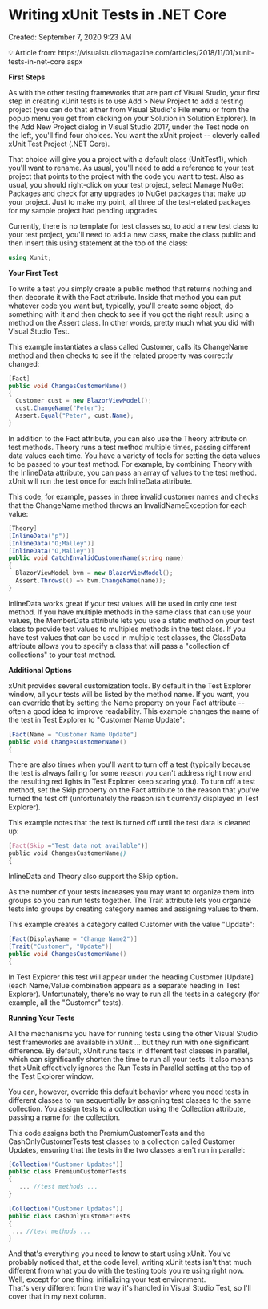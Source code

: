 # Writing xUnit Tests in .NET Core

Created: September 7, 2020 9:23 AM

<aside>
💡 Article from: https://visualstudiomagazine.com/articles/2018/11/01/xunit-tests-in-net-core.aspx

</aside>

**First Steps**

As with the other testing frameworks that are part of Visual Studio, your first step in creating xUnit tests is to use Add > New Project to add a testing project (you can do that either from Visual Studio's File menu or from the popup menu you get from clicking on your Solution in Solution Explorer). In the Add New Project dialog in Visual Studio 2017, under the Test node on the left, you'll find four choices. You want the xUnit project -- cleverly called xUnit Test Project (.NET Core).

That choice will give you a project with a default class (UnitTest1), which you'll want to rename. As usual, you'll need to add a reference to your test project that points to the project with the code you want to test. Also as usual, you should right-click on your test project, select Manage NuGet Packages and check for any upgrades to NuGet packages that make up your project. Just to make my point, all three of the test-related packages for my sample project had pending upgrades.

Currently, there is no template for test classes so, to add a new test class to your test project, you'll need to add a new class, make the class public and then insert this using statement at the top of the class:

```csharp
using Xunit;
```

**Your First Test**

To write a test you simply create a public method that returns nothing and then decorate it with the Fact attribute. Inside that method you can put whatever code you want but, typically, you'll create some object, do something with it and then check to see if you got the right result using a method on the Assert class. In other words, pretty much what you did with Visual Studio Test.

This example instantiates a class called Customer, calls its ChangeName method and then checks to see if the related property was correctly changed:

```csharp
[Fact]
public void ChangesCustomerName()
{
  Customer cust = new BlazorViewModel();
  cust.ChangeName("Peter");
  Assert.Equal("Peter", cust.Name);
}

```

In addition to the Fact attribute, you can also use the Theory attribute on test methods. Theory runs a test method multiple times, passing different data values each time. You have a variety of tools for setting the data values to be passed to your test method. For example, by combining Theory with the InlineData attribute, you can pass an array of values to the test method. xUnit will run the test once for each InlineData attribute.

This code, for example, passes in three invalid customer names and checks that the ChangeName method throws an InvalidNameException for each value:

```csharp
[Theory]
[InlineData("p")]
[InlineData("O;Malley")]
[InlineData("O,Malley")]
public void CatchInvalidCustomerName(string name)
{
  BlazorViewModel bvm = new BlazorViewModel();
  Assert.Throws(() => bvm.ChangeName(name));
}

```

InlineData works great if your test values will be used in only one test method. If you have multiple methods in the same class that can use your values, the MemberData attribute lets you use a static method on your test class to provide test values to multiples methods in the test class. If you have test values that can be used in multiple test classes, the ClassData attribute allows you to specify a class that will pass a "collection of collections" to your test method.

**Additional Options**

xUnit provides several customization tools. By default in the Test Explorer window, all your tests will be listed by the method name. If you want, you can override that by setting the Name property on your Fact attribute -- often a good idea to improve readability. This example changes the name of the test in Test Explorer to "Customer Name Update":

```csharp
[Fact(Name = "Customer Name Update"]
public void ChangesCustomerName()
{

```

There are also times when you'll want to turn off a test (typically because the test is always failing for some reason you can't address right now and the resulting red lights in Test Explorer keep scaring you). To turn off a test method, set the Skip property on the Fact attribute to the reason that you've turned the test off (unfortunately the reason isn't currently displayed in Test Explorer).

This example notes that the test is turned off until the test data is cleaned up:

```css
[Fact(Skip ="Test data not available")]
public void ChangesCustomerName()
{
```

InlineData and Theory also support the Skip option.

As the number of your tests increases you may want to organize them into groups so you can run tests together. The Trait attribute lets you organize tests into groups by creating category names and assigning values to them.

This example creates a category called Customer with the value "Update":

```csharp
[Fact(DisplayName = "Change Name2")]
[Trait("Customer", "Update")]
public void ChangesCustomerName()
{
```

In Test Explorer this test will appear under the heading Customer [Update] (each Name/Value combination appears as a separate heading in Test Explorer). Unfortunately, there's no way to run all the tests in a category (for example, all the "Customer" tests).

**Running Your Tests**

All the mechanisms you have for running tests using the other Visual Studio test frameworks are available in xUnit ... but they run with one significant difference. By default, xUnit runs tests in different test classes in parallel, which can significantly shorten the time to run all your tests. It also means that xUnit effectively ignores the Run Tests in Parallel setting at the top of the Test Explorer window.

You can, however, override this default behavior where you need tests in different classes to run sequentially by assigning test classes to the same collection. You assign tests to a collection using the Collection attribute, passing a name for the collection.

This code assigns both the PremiumCustomerTests and the CashOnlyCustomerTests test classes to a collection called Customer Updates, ensuring that the tests in the two classes aren't run in parallel:

```csharp
[Collection("Customer Updates")]
public class PremiumCustomerTests
{
   ... //test methods ... 
}

```

```csharp
[Collection("Customer Updates")]
public class CashOnlyCustomerTests
{
 ... //test methods ... 
}

```

And that's everything you need to know to start using xUnit. You've probably noticed that, at the code level, writing xUnit tests isn't that much different from what you do with the testing tools you're using right now. Well, except for one thing: initializing your test environment. That's very different from the way it's handled in Visual Studio Test, so I'll cover that in my next column.
